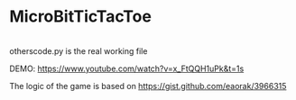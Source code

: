 # MicroBitTicTacToe

<br/> otherscode.py is the real working file

DEMO: https://www.youtube.com/watch?v=x_FtQQH1uPk&t=1s

The logic of the game is based on https://gist.github.com/eaorak/3966315
